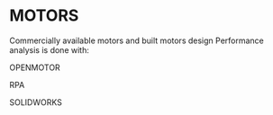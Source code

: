 # MOTORS

Commercially available motors and built motors design
Performance analysis is done with:

OPENMOTOR

RPA

SOLIDWORKS
